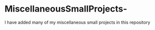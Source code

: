 # MiscellaneousSmallProjects-
I have added many of my miscellaneous small projects in this repository
